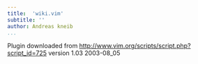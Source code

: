```yaml
---
title:  'wiki.vim'
subtitle: ''
author: Andreas kneib
...
```

Plugin downloaded from http://www.vim.org/scripts/script.php?script_id=725
version 1.03 2003-08_05

